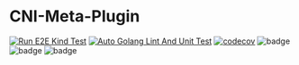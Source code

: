 # CNI-Meta-Plugin

[![Run E2E Kind Test](https://github.com/cyclinder/github-ci/actions/workflows/e2e-test.yaml/badge.svg)](https://github.com/cyclinder/github-ci/actions/workflows/e2e-test.yaml)
[![Auto Golang Lint And Unit Test](https://github.com/cyclinder/github-ci/actions/workflows/lint-golang.yaml/badge.svg)](https://github.com/cyclinder/github-ci/actions/workflows/lint-golang.yaml)
[![codecov](https://codecov.io/gh/cyclinder/github-ci/branch/main/graph/badge.svg?token=DV4CFOTTVL)](https://codecov.io/gh/cyclinder/github-ci)
![badge](https://img.shields.io/endpoint?url=https://gist.githubusercontent.com/cyclinder/92ef1f04e61af8f8b970c0b15f51c7a8/raw/comment.json)
![badge](https://img.shields.io/endpoint?url=https://gist.githubusercontent.com/cyclinder/6b05882662346c2592a432226bf3d249/raw/code-lines.json)
![badge](https://img.shields.io/endpoint?url=https://gist.githubusercontent.com/cyclinder/82aa5e4487e1870aa206c1d713429345/raw/todo.json)

